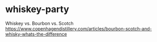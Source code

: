 # whiskey-party

Whiskey vs. Bourbon vs. Scotch
  https://www.copenhagendistillery.com/articles/bourbon-scotch-and-whisky-whats-the-difference
